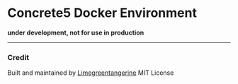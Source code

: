 # Concrete5 Docker Environment

**under development, not for use in production**

---

### Credit

Built and maintained by [Limegreentangerine](mailto:devrow@limegreentangerine.co.uk)
MIT License